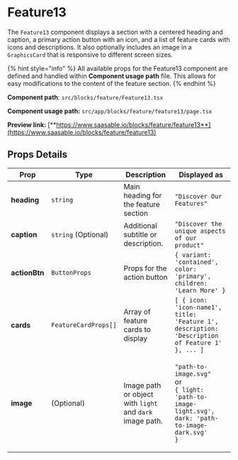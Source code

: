 # Feature13

The `Feature13` component displays a section with a centered heading and caption, a primary action button with an icon, and a list of feature cards with icons and descriptions. It also optionally includes an image in a `GraphicsCard` that is responsive to different screen sizes.

{% hint style="info" %}
All available props for the Feature13 component are defined and handled within **Component usage path** file. This allows for easy modifications to the content of the feature section.
{% endhint %}

**Component path**: `src/blocks/feature/Feature13.tsx`

**Component usage path:**  `src/app/blocks/feature/feature13/page.tsx`

**Preview link:** [**https://www.saasable.io/blocks/feature/feature13**](https://www.saasable.io/blocks/feature/feature13)

## Props Details

| Prop          | Type                 | Description                                              | Displayed as                                                                                                                         |
| ------------- | -------------------- | -------------------------------------------------------- | ------------------------------------------------------------------------------------------------------------------------------------ |
| **heading**   | `string`             | Main heading for the feature section                     | `"Discover Our Features"`                                                                                                            |
| **caption**   | `string` (Optional)  | Additional subtitle or description.                      | `"Discover the unique aspects of our product"`                                                                                       |
| **actionBtn** | `ButtonProps`        | Props for the action button                              | `{ variant: 'contained', color: 'primary', children: 'Learn More' }`                                                                 |
| **cards**     | `FeatureCardProps[]` | Array of feature cards to display                        | `[ { icon: 'icon-name1', title: 'Feature 1', description: 'Description of Feature 1' }, ... ]`                                       |
| **image**     | (Optional)           | Image path or object with `light` and `dark` image path. | <p><code>"path-to-image.svg"</code><br> or <br><code>{ light: 'path-to-image-light.svg', dark: 'path-to-image-dark.svg' }</code></p> |
